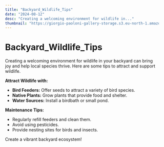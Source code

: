 ```yaml
---
title: "Backyard_Wildlife_Tips"
date: "2024-08-12"
desc: "Creating a welcoming environment for wildlife in..."
thumbnail: "https://giorgio-paoloni-gallery-storage.s3.eu-north-1.amazonaws.com/Hero_picture_mobile.jpg"
---
```


# Backyard_Wildlife_Tips

Creating a welcoming environment for wildlife in your backyard can bring joy and help local species thrive. Here are some tips to attract and support wildlife.

**Attract Wildlife with:**

- **Bird Feeders:** Offer seeds to attract a variety of bird species.
- **Native Plants:** Grow plants that provide food and shelter.
- **Water Sources:** Install a birdbath or small pond.

**Maintenance Tips:**

- Regularly refill feeders and clean them.
- Avoid using pesticides.
- Provide nesting sites for birds and insects.

Create a vibrant backyard ecosystem!
